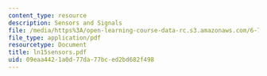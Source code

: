 ```yaml
---
content_type: resource
description: Sensors and Signals
file: /media/https%3A/open-learning-course-data-rc.s3.amazonaws.com/6-780-semiconductor-manufacturing-spring-2003/09eaa4421a0d77da77bced2bd682f498_ln15sensors.pdf
file_type: application/pdf
resourcetype: Document
title: ln15sensors.pdf
uid: 09eaa442-1a0d-77da-77bc-ed2bd682f498
---
```

